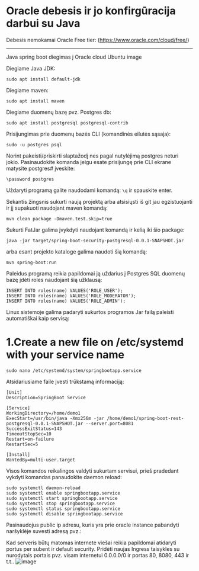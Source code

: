 # Oracle debesis ir jo konfirgūracija darbui su Java

Debesis nemokamai Oracle Free tier: (https://www.oracle.com/cloud/free/)
<hr>
Java spring boot diegimas į Oracle cloud Ubuntu image

Diegiame Java JDK:

```
sudo apt install default-jdk
```

Diegiame maven:

```
sudo apt install maven
```

Diegiame duomenų bazę pvz. Postgres db: 
``` 
sudo apt install postgresql postgresql-contrib
```
Prisijungimas prie duomenų bazės CLI (komandinės eilutės sąsaja):
```
sudo -u postgres psql
```
Norint pakeisti/priskirti slaptažodį nes pagal nutylėjimą postgres neturi jokio. 
Pasinaudokite komanda jeigu esate prisijungę prie CLI ekrane matysite postgres# įveskite: 
```
\password postgres 
```
Uždaryti programą galite naudodami komandą: ```\q``` ir spauskite enter.

Sekantis žingsnis sukurti naują projektą arba atsisiųsti iš git jau egzistuojanti ir jį supakuoti naudojant maven komandą: 
```
mvn clean package -Dmaven.test.skip=true	
```
Sukurti FatJar galima įvykdyti naudojant komandą ir kelią iki šio package:
```
java -jar target/spring-boot-security-postgresql-0.0.1-SNAPSHOT.jar
```
arba esant projekto kataloge galima naudoti šią komandą: 
```
mvn spring-boot:run
```
Paleidus programą reikia papildomai ją uždarius į Postgres SQL duomenų bazę įdėti roles naudojant šią užklausą: 
```
INSERT INTO roles(name) VALUES('ROLE_USER');
INSERT INTO roles(name) VALUES('ROLE_MODERATOR');
INSERT INTO roles(name) VALUES('ROLE_ADMIN'); 
```
Linux sistemoje galima padaryti sukurtos programos Jar failą paleisti automatiškai kaip servisą: 
# 1.Create a new file on /etc/systemd with your service name
```
sudo nano /etc/systemd/system/springbootapp.service
```
Atsidariusiame faile įvesti trūkstamą informaciją:
```
[Unit]
Description=SpringBoot Service

[Service]
WorkingDirectory=/home/demo1
ExecStart=/usr/bin/java -Xmx256m -jar /home/demo1/spring-boot-rest-postgresql-0.0.1-SNAPSHOT.jar --server.port=8081
SuccessExitStatus=143
TimeoutStopSec=10
Restart=on-failure
RestartSec=5

[Install]
WantedBy=multi-user.target
```
Visos komandos reikalingos valdyti sukurtam servisui, prieš pradedant vykdyti komandas panaudokite daemon reload:
```
sudo systemctl daemon-reload
sudo systemctl enable springbootapp.service
sudo systemctl start springbootapp.service
sudo systemctl stop springbootapp.service
sudo systemctl status springbootapp.service
sudo systemctl disable springbootapp.service
```

Pasinaudojus public ip adresu, kuris yra prie oracle instance pabandyti naršyklėje suvesti adresą pvz.: 

Kad serveris būtų matomas internete viešai reikia papildomai atidaryti portus per subent ir default security. Pridėti naujas Ingress taisykles su nurodytais portais pvz. visam internetui 0.0.0.0/0 ir portas 80, 8080, 443 ir t.t..
![image](https://user-images.githubusercontent.com/8007447/213716539-b8531df0-409f-4f7e-ae5e-e05e8366e6c3.png)
